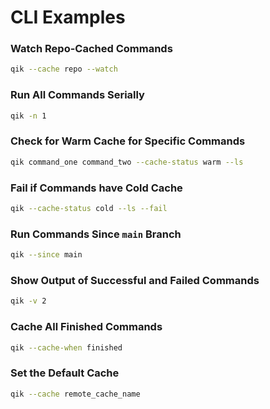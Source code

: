 # CLI Examples

### Watch Repo-Cached Commands

```bash
qik --cache repo --watch
```

### Run All Commands Serially

```bash
qik -n 1
```

### Check for Warm Cache for Specific Commands

```bash
qik command_one command_two --cache-status warm --ls
```

### Fail if Commands have Cold Cache

```bash
qik --cache-status cold --ls --fail
```

### Run Commands Since `main` Branch

```bash
qik --since main
```

### Show Output of Successful and Failed Commands

```bash
qik -v 2
```

### Cache All Finished Commands

```bash
qik --cache-when finished
```

### Set the Default Cache

```bash
qik --cache remote_cache_name
```
